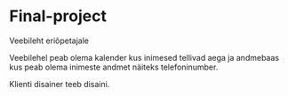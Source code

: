 # Final-project
Veebileht eriõpetajale

Veebilehel peab olema kalender kus inimesed tellivad aega ja andmebaas kus peab olema inimeste andmet näiteks telefoninumber.

Klienti disainer teeb disaini.

